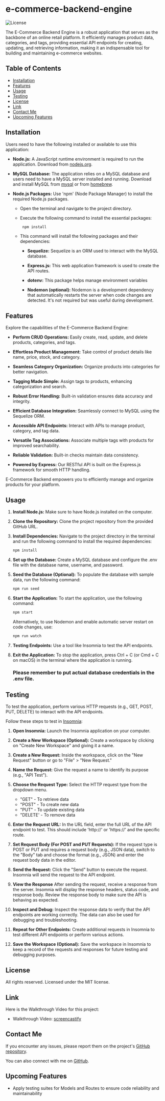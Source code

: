 # e-commerce-backend-engine

![License](https://img.shields.io/badge/License-MIT-blue.svg)

The E-Commerce Backend Engine is a robust application that serves as the backbone of an online retail platform. It efficiently manages product data, categories, and tags, providing essential API endpoints for creating, updating, and retrieving information, making it an indispensable tool for building and maintaining e-commerce websites.

## Table of Contents

- [Installation](#installation)
- [Features](#features)
- [Usage](#usage)
- [Testing](#testing)
- [License](#license)
- [Link](#link)
- [Contact Me](#contact-me)
- [Upcoming Features](#upcoming-features)

## Installation

Users need to have the following installed or available to use this application:

- **Node.js:** A JavaScript runtime environment is required to run the application. Download from [nodejs.org](nodejs.org).

- **MySQL Database:** The application relies on a MySQL database and users need to have a MySQL server installed and running. Download and install MySQL from [mysql](https://dev.mysql.com/downloads/mysql/) or from [homebrew](https://formulae.brew.sh/formula/mysql).

- **Node.js Packages:** Use 'npm' (Node Package Manager) to install the required Node.js packages.

  - Open the terminal and navigate to the project directory.
  - Execute the following command to install the essential packages:
    ```sh
     npm install
    ```
  - This command will install the following packages and their dependencies:

    - **Sequelize:** Sequelize is an ORM used to interact with the MySQL database.

    - **Express.js:** This web application framework is used to create the API routes.

    - **dotenv:** This package helps manage environment variables

    - **Nodemon (optional):** Nodemon is a development dependency that automatically restarts the server when code changes are detected. It's not required but was useful during development.

## Features

Explore the capabilities of the E-Commerce Backend Engine:

- **Perform CRUD Operations:** Easily create, read, update, and delete products, categories, and tags.

- **Effortless Product Management:** Take control of product details like name, price, stock, and category.

- **Seamless Category Organization:** Organize products into categories for better navigation.

- **Tagging Made Simple:** Assign tags to products, enhancing categorization and search.

- **Robust Error Handling:** Built-in validation ensures data accuracy and integrity.

- **Efficient Database Integration:** Seamlessly connect to MySQL using the Sequelize ORM.

- **Accessible API Endpoints:** Interact with APIs to manage product, category, and tag data.

- **Versatile Tag Associations:** Associate multiple tags with products for improved searchability.

- **Reliable Validation:** Built-in checks maintain data consistency.

- **Powered by Express:** Our RESTful API is built on the Express.js framework for smooth HTTP handling.

E-Commerce Backend empowers you to efficiently manage and organize products for your platform.

## Usage

1. **Install Node.js:** Make sure to have Node.js installed on the computer.

2. **Clone the Repository:** Clone the project repository from the provided GitHub URL.

3. **Install Dependencies:** Navigate to the project directory in the terminal and run the following command to install the required dependencies:
   ```sh
   npm install
   ```
4. **Set up the Database:** Create a MySQL database and configure the .env file with the database name, username, and password.

5. **Seed the Database (Optional):** To populate the database with sample data, run the following command:
   ```sh
   npm run seed
   ```
6. **Start the Application:** To start the application, use the following command:
   ```sh
   npm start
   ```
   Alternatively, to use Nodemon and enable automatic server restart on code changes, use:
   ```sh
   npm run watch
   ```
7. **Testing Endpoints:** Use a tool like Insomnia to test the API endpoints.

8. **Exit the Application:** To stop the application, press Ctrl + C (or Cmd + C on macOS) in the terminal where the application is running.

   ### Please remember to put actual database credentials in the .env file.

## Testing

To test the application, perform various HTTP requests (e.g., GET, POST, PUT, DELETE) to interact with the API endpoints.

Follow these steps to test in <u>Insomnia</u>:

1. **Open Insomnia:** Launch the Insomnia application on your computer.

2. **Create a New Workspace (Optional):** Create a workspace by clicking on "Create New Workspace" and giving it a name.

3. **Create a New Request:** Inside the workspace, click on the "New Request" button or go to "File" > "New Request."

4. **Name the Request:** Give the request a name to identify its purpose (e.g., "API Test").

5. **Choose the Request Type:** Select the HTTP request type from the dropdown menu.

   - "GET" - To retrieve data
   - "POST" - To create new data
   - "PUT" - To update existing data
   - "DELETE' - To remove data

6. **Enter the Request URL:** In the URL field, enter the full URL of the API endpoint to test. This should include 'http://' or 'https://' and the specific route.

7. **Set Request Body (For POST and PUT Requests):** If the request type is POST or PUT and requires a request body (e.g., JSON data), switch to the "Body" tab and choose the format (e.g., JSON) and enter the request body data in the editor.

8. **Send the Request:** Click the "Send" button to execute the request. Insomnia will send the request to the API endpoint.

9. **View the Response** After sending the request, receive a response from the server. Insomnia will display the response headers, status code, and response body. Review the response body to make sure the API is behaving as expected.

10. **Inspect and Debug:** Inspect the response data to verify that the API endpoints are working correctly. The data can also be used for debugging and troubleshooting.

11. **Repeat for Other Endpoints:** Create additional requests in Insomnia to test different API endpoints or perform various actions.

12. **Save the Workspace (Optional):** Save the workspace in Insomnia to keep a record of the requests and responses for future testing and debugging purposes.

## License

All rights reserved. Licensed under the MIT license.

## Link

Here is the Walkthrough Video for this project:

- Walkthrough Video: [screencastify](example.com)

## Contact Me

If you encounter any issues, please report them on the project's [GitHub repository](https://github.com/Clkwong3/e-commerce-backend-engine).

You can also connect with me on [GitHub](https://github.com/Clkwong3).

## Upcoming Features

- Apply testing suites for Models and Routes to ensure code reliability and maintainability
